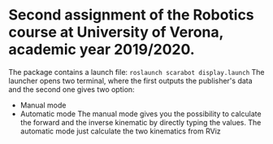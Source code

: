 # Second assignment of the Robotics course at University of Verona, academic year 2019/2020.
The package contains a launch file:
`roslaunch scarabot display.launch`
The launcher opens two terminal, where the first outputs the publisher's data and the second one gives two option:
- Manual mode
- Automatic mode
The manual mode gives you the possibility to calculate the forward and the inverse kinematic by directly typing the values.
The automatic mode just calculate the two kinematics from RViz
